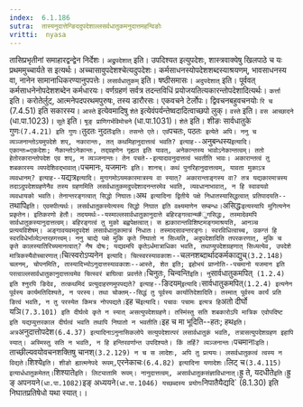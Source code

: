 ```yaml
---
index:  6.1.186
sutra:  तास्यनुदात्तेन्ङिददुपदेशाल्लसर्वधातुकमनुदात्तमहन्विङोः
vritti:  nyasa
---
```


तासिप्रभृतीनां समाहारद्वन्द्वेन निर्देशः। `अद्रुपदेशात्` इति। उपदिश्यत इत्युपदेशः, शास्त्रवाक्येषु खिलपाठे च यः प्रथममुच्चार्यते स इत्यर्थः। अच्चासावुपदेशश्चेत्यदुपदेशः। कर्मसाधनस्योपदेशशब्दस्याश्रयणम्, भावसाधनस्य वा, नानेन सामानाधिकरण्यानुपपत्तेः। `लसार्वधातुकम्` इति। षष्ठीसमासः। `अदुपदेशात्` इति। पूर्ववत् कर्मसाधनेनोपदेशशब्देन कर्मधारयः। वर्णग्रहणं सर्वत्र तदन्तविधिं प्रयोजयतित्यकारन्तोपदेशादित्यर्थः। `कर्त्ता` इति। करोतेर्लुट्, आत्मनेपदपरथमपुरुषः, तस्य डारौरसः। एकवचने टेर्लोपः। द्विवचनबहुवचनयोः `रि च` (7.4.51) इति सकारस्य।
`आस्ते` इत्येवमादिषु `शेते` इत्येवंपर्यन्तेष्वदादित्वाच्छपो लुक्। `वस्ते` इति। `वस आच्छादने` (धा.पा.1023)।
`सूते` इति। `षूङ् प्राणिगर्भविमोचने` (धा.पा.1031)। `शेते` इति। शीङः सार्वधातुके गुणः` (7.4.21) इति गुणः।
`तुदतः नुदतः` इति। तसन्ते एते। एवं `पचतः, पठतः` इत्येते अपि। ननु च व्यञ्जनान्तोऽयमुपदेशे शप्, नकारान्तः, तत् कथमिहानुदात्तत्वं भवति? इत्याह--`अनुबन्धस्य` इत्यादि। एकान्तः=एकदेशः; नैकान्तोऽनेकान्तः, तद्ग्रहणेन गृह्यत इति यावत्, अनेकान्तस्य भावोऽनेकान्तत्वम्। ततो हेतोरकारान्तोपदेश एव शप्, न व्यञ्जनान्तः। तेन पचते--इत्यादावनुदात्तत्वं भवतीति भावः। अकारान्तत्वं तु शबकारस्य व्यपदेशिवद्भावात्। `पचमानः, यजमानः` इति। शानच्। कथं पुनरिहानुदात्तत्वम्, यावता मुकाऽत्र व्यवधानम्? इत्याह--`यद्यत्र` इत्यादि। मुगागमोऽयमकारमात्रस्य वा स्यात्? अकारान्ताङ्गस्य वा? तत्र यद्यकारमात्रस्य तदाऽदुपदेशग्रहणेनैव तस्य ग्रहणमिति लसर्वधातुकमदुपदेशादनन्तरमेव भवति, व्यवधानाभावात्, न हि स्वावयवो व्यवधायको भवति। तेनान्तरङ्गत्वात् सिद्धो निघातः। `अथ` इत्यादिना द्वितीये पक्षे निधातस्यासिद्धत्वात् प्रतिपादयति--`तथापि` इति। एवमपीत्यर्थः। लसर्वधातुकस्येत्यस्य सिद्धो निघात इति वक्ष्यमाणेन सम्बन्धः। `असिद्धः` इत्यस्यापि मुगित्यनेन प्रकृतेन। इतिकरणो हेतौ। तदयमर्थः--यस्माल्लसार्वधातुकानुदात्ते बहिरङ्गत्वान्म#ुगसिद्धः, तस्मादेवमपि सार्वधातुकस्यानुदात्तत्वम्। बहिरङ्गत्वं तु मुको बह्वपेक्षत्वात्। स ह्यकारान्तविशिष्टमङ्गमाश्रयति, आनञ्च प्रत्ययविशेषम्। अङ्गावयवमदुपदेशं लसार्वधातुकामात्रं निधातः। तस्मादसावन्तरङ्गः। स्वरविधित्वाच्च, उकग्तं हि स्वरविधेर्भाव्येऽन्तरह्गत्त्वम्। ननु चाद्ये पक्षे मुकि कृते निघातो न सिध्यति, अदुपदेशादिति तपरकरणात्, मुकि च कृते कालस्यातिरिच्यमानत्वात्? नैष दोषः; यद्यवमपि कृतेऽर्धमात्राधिका भवति, तथाप्युपदेशग्रहणात् सिध्यत्येव, उपदेशे मात्रिकस्यैवोच्चारणात्। `चित्स्वरोऽप्यनेन` इत्यादि। चित्स्वरस्यावकाशः--`चलनशब्दार्थादकर्मकाद्युच्` (3.2.148) चलनम्, चोपनमिति, तास्यादिभ्योऽनुदात्तस्यावकाशः--आस्ते, शेत इति; इहोभयं प्राप्नोति--पचमानो यजमान इति परत्वाल्लसार्वधातुकानुदात्तत्वमेव चित्स्वरं बाघित्वा प्रवर्त्तते।
`चिनुतः, चिन्वन्ति` इति। नु `सार्वधातुकमपित्` (1.2.4) इति श्नुरपि ङिदेव, तत्कथमिदं प्रत्युदाहरणमुपपद्यते? इत्याह--`ङिदयम्` इत्यादि। `सार्वधातुकमपित्` (1.2.4) इत्यनेन पूर्वस्य कार्यमतिदिश्यते, न परस्य। तथा चोक्तम्--सिद्धं तु पूर्वस्य कार्यातिदेशादिति। तस्मात् पूर्वस्य कार्यं प्रति ङित्वं भवति, न तु परस्येत किमत्र नोपपद्यते। `इह च` इत्यादि। पचावः पचामः इत्यत्र हि `अतो दीर्घो यञि` (7.3.101) इति दीर्घत्वे कृते न स्यात् असत्युपदेशग्रहणे। तस्मिंस्तु सति शबकारोऽपि मात्रिक एवोपदिष्ट इति यद्यप्युत्तरकाल दीर्घत्वं भवति तथापि निघातो न भवतीति। `इह च मा भूदिति--हतः; हथ` इति। अत्र `अनुदात्तोपदेश` (6.4.37) इत्यादिनाऽनुनासिकलोपे सत्युपदेशात्परं लसार्वधातुकं भवति, तत्रासत्युपदेशग्रहण इहापि स्यात्। अस्मिस्तु सति न भवति, न हि हन्तिरवर्णान्त उपदिश्यते। किं तर्हि? व्यञ्जनान्तः। `पचमानाः` इति। `ताच्छील्यवयोवचनशक्तिषु चानश्` (3.2.129) न च स लादेशः, अपि तु प्रत्ययः। लसर्वधातुकत्वं त्वस्य न विद्यते। `शिश्ये` इति। शीङो ह्यात्मनेपदे रूपम्, `एरनेकाचः` (6.4.82) इत्यादिना यणादेशः। `लिट् च` (3.4.115) इत्यार्धधातुकमेतत्। `शिश्याते` इति। लिट्यातामि रूपम्। नानुदात्तत्वम्, असार्वधातुकसंज्ञाविधानात्। `ह्रु ते, यदधीते` इति। `ह्रु ङ् अपनयने` (धा.पा.1082) `इङ् अध्ययने` (धा.पा.1046) यच्छब्दस्य प्रयोगः `निपातैयैद्यदि` (8.1.30) इति निघातप्रतिषेधो यथा स्यात्।।

